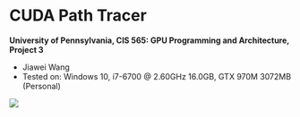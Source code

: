 CUDA Path Tracer
================

**University of Pennsylvania, CIS 565: GPU Programming and Architecture, Project 3**

* Jiawei Wang
* Tested on: Windows 10, i7-6700 @ 2.60GHz 16.0GB, GTX 970M 3072MB (Personal)

![](./build/title.jpg)
